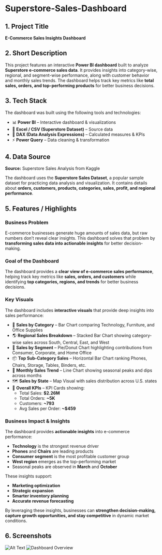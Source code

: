 # Superstore-Sales-Dashboard

## 1. Project Title
**E-Commerce Sales Insights Dashboard**

## 2. Short Description
This project features an interactive **Power BI dashboard** built to analyze **Superstore e-commerce sales data**. It provides insights into category-wise, regional, and segment-wise performance, along with customer behavior and monthly sales trends. The dashboard helps track key metrics like **total sales, orders, and top-performing products** for better business decisions.

## 3. Tech Stack
The dashboard was built using the following tools and technologies:  
- 📊 **Power BI** – Interactive dashboard & visualizations  
- 📑 **Excel / CSV (Superstore Dataset)** – Source data  
- 🔢 **DAX (Data Analysis Expressions)** – Calculated measures & KPIs  
- ⚡ **Power Query** – Data cleaning & transformation  

## 4. Data Source
**Source:** Superstore Sales Analysis from Kaggle  

The dashboard uses the **Superstore Sales Dataset**, a popular sample dataset for practicing data analysis and visualization. It contains details about **orders, customers, products, categories, sales, profit, and regional performance**.

## 5. Features / Highlights

### Business Problem
E-commerce businesses generate huge amounts of sales data, but raw numbers don’t reveal clear insights. This dashboard solves that problem by **transforming sales data into actionable insights** for better decision-making.

### Goal of the Dashboard
The dashboard provides a **clear view of e-commerce sales performance**, helping track key metrics like **sales, orders, and customers** while identifying **top categories, regions, and trends** for better business decisions.

### Key Visuals
The dashboard includes **interactive visuals** that provide deep insights into sales performance:  
- 🛒 **Sales by Category** – Bar Chart comparing Technology, Furniture, and Office Supplies  
- 🌎 **Regional Sales Breakdown** – Stacked Bar Chart showing category-wise sales across South, Central, East, and West  
- 👥 **Sales by Segment** – Pie/Donut Chart highlighting contributions from Consumer, Corporate, and Home Office  
- 📦 **Top Sub-Category Sales** – Horizontal Bar Chart ranking Phones, Chairs, Storage, Tables, Binders, etc.  
- 📅 **Monthly Sales Trend** – Line Chart showing seasonal peaks and dips across months  
- 🗺️ **Sales by State** – Map Visual with sales distribution across U.S. states  
- 📌 **Overall KPIs** – KPI Cards showing:  
  - Total Sales: **$2.26M**  
  - Total Orders: **~5K**  
  - Customers: **~793**  
  - Avg Sales per Order: **~$459**  

### Business Impact & Insights
The dashboard provides **actionable insights** into e-commerce performance:  
- **Technology** is the strongest revenue driver  
- **Phones** and **Chairs** are leading products  
- **Consumer segment** is the most profitable customer group  
- **West region** emerges as the top-performing market  
- Seasonal peaks are observed in **March** and **October**  

These insights support:  
- **Marketing optimization**  
- **Strategic expansion**  
- **Smarter inventory planning**  
- **Accurate revenue forecasting**  

By leveraging these insights, businesses can **strengthen decision-making, capture growth opportunities, and stay competitive** in dynamic market conditions.

## 6. Screenshots
![Alt Text](relative/path/to/image.png)
![Dashboard Overview]([https://github.com/harinipinninti/Superstore-Sales-Dashboard/blob/main/E-commerce%20dashboard.PNG])
